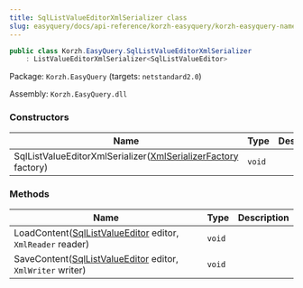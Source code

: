 ```yaml
---
title: SqlListValueEditorXmlSerializer class
slug: easyquery/docs/api-reference/korzh-easyquery/korzh-easyquery-namespace/sqllistvalueeditorxmlserializer-class
---
```



```csharp
public class Korzh.EasyQuery.SqlListValueEditorXmlSerializer
    : ListValueEditorXmlSerializer<SqlListValueEditor>

```
Package: `Korzh.EasyQuery` (targets: `netstandard2.0`)

Assembly: `Korzh.EasyQuery.dll`

### Constructors

| Name | Type | Description | 
| --- | --- | --- | 
| SqlListValueEditorXmlSerializer([XmlSerializerFactory](/api-reference/korzh-easyquery/korzh-easyquery-namespace/xmlserializerfactory-class) factory) | `void` |  | 


### Methods

| Name | Type | Description | 
| --- | --- | --- | 
| LoadContent([SqlListValueEditor](/api-reference/korzh-easyquery/korzh-easyquery-namespace/sqllistvalueeditor-class) editor, `XmlReader` reader) | `void` |  | 
| SaveContent([SqlListValueEditor](/api-reference/korzh-easyquery/korzh-easyquery-namespace/sqllistvalueeditor-class) editor, `XmlWriter` writer) | `void` |  |